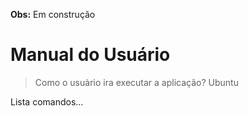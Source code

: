 **Obs:** Em construção
# Manual do Usuário

> Como o usuàrio ira executar a aplicação? Ubuntu

Lista comandos...